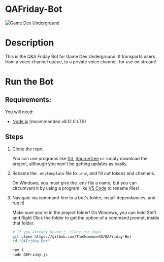 # QAFriday-Bot
[![Game Dev Underground](https://img.shields.io/badge/gdu-discord-%237289DA.svg?logo=discord)](https://discord.gg/mP98ZYv)

# Description
This is the Q&amp;A Friday Bot for Game Dev Underground. It transports users from a voice channel queue, to a private voice channel, for use on stream!

# Run the Bot
## Requirements:
You will need:
- [Node.js](https://nodejs.org/en/) (recommended v8.12.0 LTS)

## Steps
1. Clone the repo. 

    You can use programs like [Git](https://git-scm.com/), [SourceTree](https://www.sourcetreeapp.com/) or simply download the project, although you won't be getting updates as easily.

2. Rename the `.envtemplate` file to `.env`, and fill out tokens and channels. 

    On Windows, you must give the .env file a name, but you can circumvent it by using a program like [VS Code](https://code.visualstudio.com/) to rename files!

3. Navigate via command-line to a bot's folder, install dependancies, and run it!

    Make sure you're in the project folder!
    On Windows, you can hold Shift and Right Click the folder to get the option of a command prompt, inside that folder.
    ```bash
    # If you already haven't, clone the repo
    git clone https://github.com/TheSomeoneXD/QAFriday-Bot
    cd "QAFriday-Bot"
    
    npm i
    node QAFriday.js
    ```
